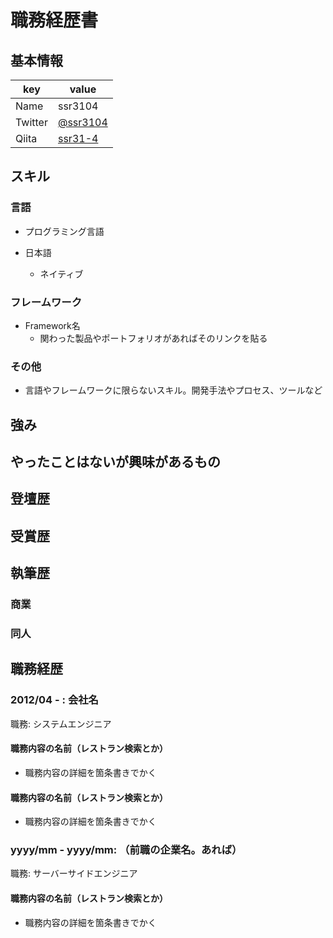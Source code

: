 # 職務経歴書

## 基本情報

|key|value|
|---|-----|
|Name|ssr3104|
|Twitter|[@ssr3104](https://twitter.com/ssr3104)|
|Qiita|[ssr31-4](http://qiita.com/ssr3104)|

## スキル

### 言語

- プログラミング言語

- 日本語
  - ネイティブ

### フレームワーク

- Framework名
  - 関わった製品やポートフォリオがあればそのリンクを貼る

### その他

- 言語やフレームワークに限らないスキル。開発手法やプロセス、ツールなど

## 強み

## やったことはないが興味があるもの

## 登壇歴

## 受賞歴

## 執筆歴

### 商業

### 同人

## 職務経歴

### 2012/04 - : 会社名

職務: システムエンジニア

#### 職務内容の名前（レストラン検索とか）

- 職務内容の詳細を箇条書きでかく

#### 職務内容の名前（レストラン検索とか）

- 職務内容の詳細を箇条書きでかく

### yyyy/mm - yyyy/mm: （前職の企業名。あれば）

職務: サーバーサイドエンジニア

#### 職務内容の名前（レストラン検索とか）

- 職務内容の詳細を箇条書きでかく
